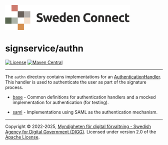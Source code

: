 ![Logo](../docs/images/sweden-connect.png)


# signservice/authn

[![License](https://img.shields.io/badge/License-Apache%202.0-blue.svg)](https://opensource.org/licenses/Apache-2.0) [![Maven Central](https://maven-badges.herokuapp.com/maven-central/se.swedenconnect.signservice/signservice-authn-parent/badge.svg)](https://maven-badges.herokuapp.com/maven-central/se.swedenconnect.signservice/signservice-authn-parent)

-----

The `authn` directory contains implementations for an [AuthenticationHandler](https://github.com/swedenconnect/signservice/blob/main/core/src/main/java/se/swedenconnect/signservice/authn/AuthenticationHandler.java). This handler is used to authenticate the user as part of the signature process.

- [base](base) - Common definitions for authentication handlers and a mocked implementation for authentication (for testing).

- [saml](saml) - Implementations using SAML as the authentication mechanism.

-----

Copyright &copy; 2022-2025, [Myndigheten för digital förvaltning - Swedish Agency for Digital Government (DIGG)](http://www.digg.se). Licensed under version 2.0 of the [Apache License](http://www.apache.org/licenses/LICENSE-2.0).
